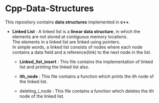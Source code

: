 # Cpp-Data-Structures
This repository contains **data structures** implemented  in **c++**.

- **Linked List** : A linked list is a **linear data structure**, in which the elements are not stored at contiguous memory locations.  
The elements in a linked list are linked using pointers.  
In simple words, a linked list consists of nodes where each node contains a data field and a reference(link) to the next node in the list.  
  - **Linked_list_insert** : This file contains the implementation of linked list and printing the linked list also.  
  
  - **ith_node** : This file contains a function which prints the ith node of the linked list.  
  
  - deleting_i_node : This file contains a function which deletes the ith node of the linked list. 
